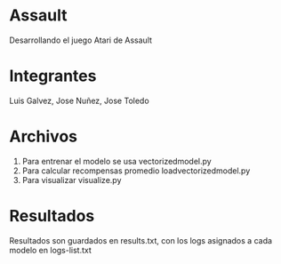 # Assault
Desarrollando el juego Atari de Assault

# Integrantes

Luis Galvez, Jose Nuñez, Jose Toledo

# Archivos

1. Para entrenar el modelo se usa vectorizedmodel.py
2. Para calcular recompensas promedio loadvectorizedmodel.py
3. Para visualizar visualize.py

# Resultados

Resultados son guardados en results.txt, con los logs asignados a cada modelo en logs-list.txt